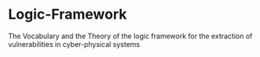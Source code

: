 # Logic-Framework
The Vocabulary and the Theory of the logic framework for the extraction of vulnerabilities in cyber-physical systems

